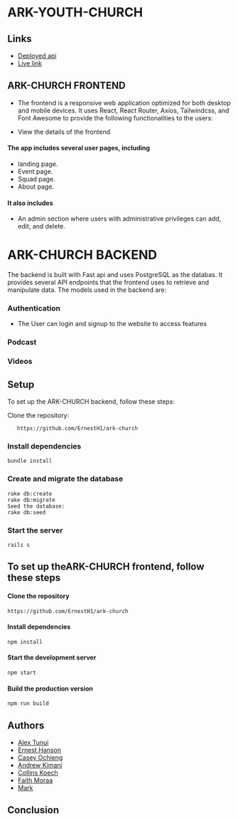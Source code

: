# ARK-YOUTH-CHURCH

## Links

- [Deployed api](/)
- [Live link](/)

## ARK-CHURCH FRONTEND 

* The frontend is a responsive web application optimized for both desktop and mobile devices. It uses React, React Router, Axios, Tailwindcss, and Font Awesome to provide the following functionalities to the users:

- View the details of the frontend

#### The app includes several user pages, including

- landing page.
- Event page.
- Squad page.
- About page.

#### It also includes

- An admin section where users with administrative privileges can add, edit, and delete.

# ARK-CHURCH BACKEND

The backend is built with Fast api and uses PostgreSQL as the databas. It provides several API endpoints that the frontend uses to retrieve and manipulate data. The models used in the backend are:

### Authentication
- The User can login and signup to the website to access features
### Podcast
### Videos



## Setup

To set up the ARK-CHURCH backend, follow these steps:

Clone the repository:

       https://github.com/ErnestH1/ark-church

### Install dependencies

    bundle install

### Create and migrate the database

    rake db:create
    rake db:migrate
    Seed the database:
    rake db:seed

### Start the server

    rails s

## To set up theARK-CHURCH frontend, follow these steps

#### Clone the repository

    https://github.com/ErnestH1/ark-church

#### Install dependencies

    npm install

#### Start the development server

    npm start

#### Build the production version

    npm run build

## Authors

- [Alex Tunui](https://github.com/AlexTanui)
- [Ernest Hanson](https://github.com/ErnestH1)
- [Casey Ochieng](https://github.com/caseyochieng)
- [Andrew Kimani](https://github.com/Nexus-coder)
- [Collins Koech](https://github.com/collinsvictor1818)
- [Faith Moraa](https://github.com/the-datageek)
- [Mark ](http://github.com/Towerofdragons)

## Conclusion

